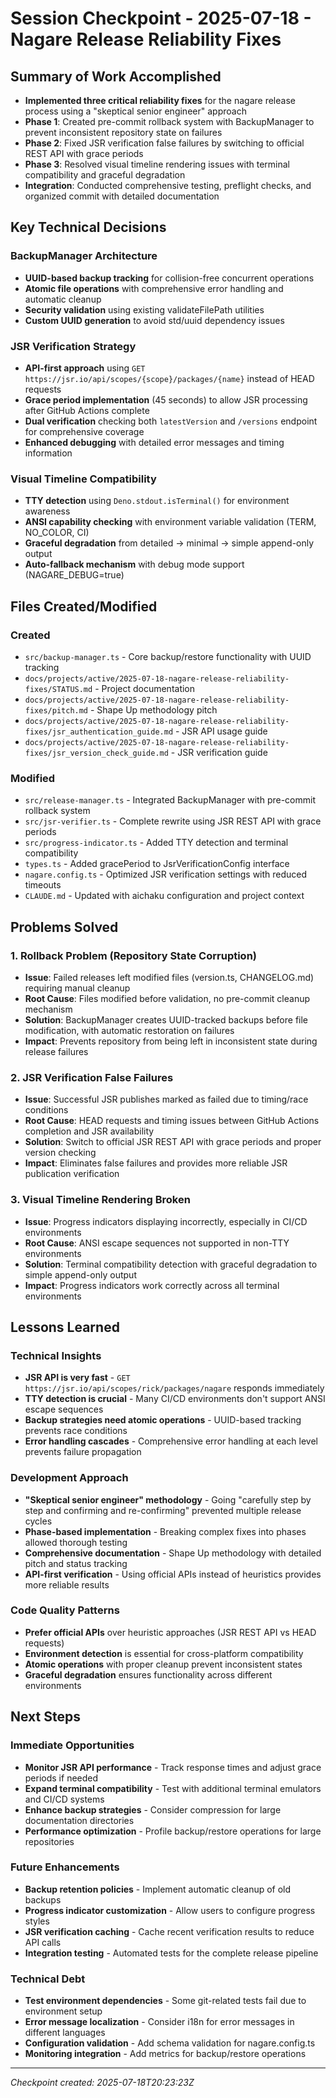 # Session Checkpoint - 2025-07-18 - Nagare Release Reliability Fixes

## Summary of Work Accomplished

- **Implemented three critical reliability fixes** for the nagare release process using a "skeptical senior engineer"
  approach
- **Phase 1**: Created pre-commit rollback system with BackupManager to prevent inconsistent repository state on
  failures
- **Phase 2**: Fixed JSR verification false failures by switching to official REST API with grace periods
- **Phase 3**: Resolved visual timeline rendering issues with terminal compatibility and graceful degradation
- **Integration**: Conducted comprehensive testing, preflight checks, and organized commit with detailed documentation

## Key Technical Decisions

### BackupManager Architecture

- **UUID-based backup tracking** for collision-free concurrent operations
- **Atomic file operations** with comprehensive error handling and automatic cleanup
- **Security validation** using existing validateFilePath utilities
- **Custom UUID generation** to avoid std/uuid dependency issues

### JSR Verification Strategy

- **API-first approach** using `GET https://jsr.io/api/scopes/{scope}/packages/{name}` instead of HEAD requests
- **Grace period implementation** (45 seconds) to allow JSR processing after GitHub Actions complete
- **Dual verification** checking both `latestVersion` and `/versions` endpoint for comprehensive coverage
- **Enhanced debugging** with detailed error messages and timing information

### Visual Timeline Compatibility

- **TTY detection** using `Deno.stdout.isTerminal()` for environment awareness
- **ANSI capability checking** with environment variable validation (TERM, NO_COLOR, CI)
- **Graceful degradation** from detailed → minimal → simple append-only output
- **Auto-fallback mechanism** with debug mode support (NAGARE_DEBUG=true)

## Files Created/Modified

### Created

- `src/backup-manager.ts` - Core backup/restore functionality with UUID tracking
- `docs/projects/active/2025-07-18-nagare-release-reliability-fixes/STATUS.md` - Project documentation
- `docs/projects/active/2025-07-18-nagare-release-reliability-fixes/pitch.md` - Shape Up methodology pitch
- `docs/projects/active/2025-07-18-nagare-release-reliability-fixes/jsr_authentication_guide.md` - JSR API usage guide
- `docs/projects/active/2025-07-18-nagare-release-reliability-fixes/jsr_version_check_guide.md` - JSR verification guide

### Modified

- `src/release-manager.ts` - Integrated BackupManager with pre-commit rollback system
- `src/jsr-verifier.ts` - Complete rewrite using JSR REST API with grace periods
- `src/progress-indicator.ts` - Added TTY detection and terminal compatibility
- `types.ts` - Added gracePeriod to JsrVerificationConfig interface
- `nagare.config.ts` - Optimized JSR verification settings with reduced timeouts
- `CLAUDE.md` - Updated with aichaku configuration and project context

## Problems Solved

### 1. Rollback Problem (Repository State Corruption)

- **Issue**: Failed releases left modified files (version.ts, CHANGELOG.md) requiring manual cleanup
- **Root Cause**: Files modified before validation, no pre-commit cleanup mechanism
- **Solution**: BackupManager creates UUID-tracked backups before file modification, with automatic restoration on
  failures
- **Impact**: Prevents repository from being left in inconsistent state during release failures

### 2. JSR Verification False Failures

- **Issue**: Successful JSR publishes marked as failed due to timing/race conditions
- **Root Cause**: HEAD requests and timing issues between GitHub Actions completion and JSR availability
- **Solution**: Switch to official JSR REST API with grace periods and proper version checking
- **Impact**: Eliminates false failures and provides more reliable JSR publication verification

### 3. Visual Timeline Rendering Broken

- **Issue**: Progress indicators displaying incorrectly, especially in CI/CD environments
- **Root Cause**: ANSI escape sequences not supported in non-TTY environments
- **Solution**: Terminal compatibility detection with graceful degradation to simple append-only output
- **Impact**: Progress indicators work correctly across all terminal environments

## Lessons Learned

### Technical Insights

- **JSR API is very fast** - `GET https://jsr.io/api/scopes/rick/packages/nagare` responds immediately
- **TTY detection is crucial** - Many CI/CD environments don't support ANSI escape sequences
- **Backup strategies need atomic operations** - UUID-based tracking prevents race conditions
- **Error handling cascades** - Comprehensive error handling at each level prevents failure propagation

### Development Approach

- **"Skeptical senior engineer" methodology** - Going "carefully step by step and confirming and re-confirming"
  prevented multiple release cycles
- **Phase-based implementation** - Breaking complex fixes into phases allowed thorough testing
- **Comprehensive documentation** - Shape Up methodology with detailed pitch and status tracking
- **API-first verification** - Using official APIs instead of heuristics provides more reliable results

### Code Quality Patterns

- **Prefer official APIs** over heuristic approaches (JSR REST API vs HEAD requests)
- **Environment detection** is essential for cross-platform compatibility
- **Atomic operations** with proper cleanup prevent inconsistent states
- **Graceful degradation** ensures functionality across different environments

## Next Steps

### Immediate Opportunities

- **Monitor JSR API performance** - Track response times and adjust grace periods if needed
- **Expand terminal compatibility** - Test with additional terminal emulators and CI/CD systems
- **Enhance backup strategies** - Consider compression for large documentation directories
- **Performance optimization** - Profile backup/restore operations for large repositories

### Future Enhancements

- **Backup retention policies** - Implement automatic cleanup of old backups
- **Progress indicator customization** - Allow users to configure progress styles
- **JSR verification caching** - Cache recent verification results to reduce API calls
- **Integration testing** - Automated tests for the complete release pipeline

### Technical Debt

- **Test environment dependencies** - Some git-related tests fail due to environment setup
- **Error message localization** - Consider i18n for error messages in different languages
- **Configuration validation** - Add schema validation for nagare.config.ts
- **Monitoring integration** - Add metrics for backup/restore operations

---

_Checkpoint created: 2025-07-18T20:23:23Z_
